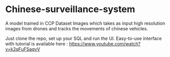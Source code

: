 # Chinese-surveillance-system
A model trained in CCP Dataset Images which takes as input high resolution images from drones and tracks the movements of chinese vehicles.

Just clone the repo, set up your SQL and run the UI. Easy-to-use interface with tutorial is available here : https://www.youtube.com/watch?v=k2qFuFSaqvV 

